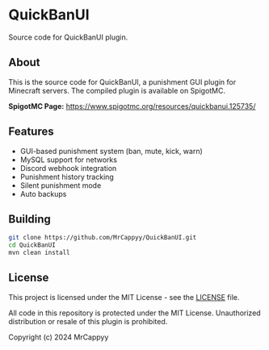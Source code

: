 # QuickBanUI

Source code for QuickBanUI plugin.

## About

This is the source code for QuickBanUI, a punishment GUI plugin for Minecraft servers. The compiled plugin is available on SpigotMC.

**SpigotMC Page:** https://www.spigotmc.org/resources/quickbanui.125735/

## Features

- GUI-based punishment system (ban, mute, kick, warn)
- MySQL support for networks
- Discord webhook integration
- Punishment history tracking
- Silent punishment mode
- Auto backups

## Building

```bash
git clone https://github.com/MrCappyy/QuickBanUI.git
cd QuickBanUI
mvn clean install
```

## License

This project is licensed under the MIT License - see the [LICENSE](LICENSE) file.

All code in this repository is protected under the MIT License. Unauthorized distribution or resale of this plugin is prohibited.

Copyright (c) 2024 MrCappyy

